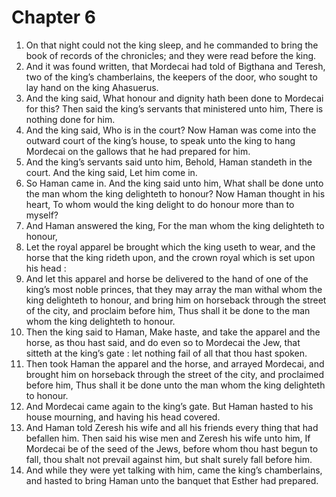 # Chapter 6

1. On that night could not the king sleep, and he commanded to bring the book of records of the chronicles; and they were read before the king.
2. And it was found written, that Mordecai had told of Bigthana and Teresh, two of the king’s chamberlains, the keepers of the door, who sought to lay hand on the king Ahasuerus.
3. And the king said, What honour and dignity hath been done to Mordecai for this? Then said the king’s servants that ministered unto him, There is nothing done for him.
4. And the king said, Who is in the court? Now Haman was come into the outward court of the king’s house, to speak unto the king to hang Mordecai on the gallows that he had prepared for him.
5. And the king’s servants said unto him, Behold, Haman standeth in the court. And the king said, Let him come in.
6. So Haman came in. And the king said unto him, What shall be done unto the man whom the king delighteth to honour? Now Haman thought in his heart, To whom would the king delight to do honour more than to myself?
7. And Haman answered the king, For the man whom the king delighteth to honour,
8. Let the royal apparel be brought which the king useth to wear, and the horse that the king rideth upon, and the crown royal which is set upon his head :
9. And let this apparel and horse be delivered to the hand of one of the king’s most noble princes, that they may array the man withal whom the king delighteth to honour, and bring him on horseback through the street of the city, and proclaim before him, Thus shall it be done to the man whom the king delighteth to honour.
10. Then the king said to Haman, Make haste, and take the apparel and the horse, as thou hast said, and do even so to Mordecai the Jew, that sitteth at the king’s gate : let nothing fail of all that thou hast spoken.
11. Then took Haman the apparel and the horse, and arrayed Mordecai, and brought him on horseback through the street of the city, and proclaimed before him, Thus shall it be done unto the man whom the king delighteth to honour.
12. And Mordecai came again to the king’s gate. But Haman hasted to his house mourning, and having his head covered.
13. And Haman told Zeresh his wife and all his friends every thing that had befallen him. Then said his wise men and Zeresh his wife unto him, If Mordecai be of the seed of the Jews, before whom thou hast begun to fall, thou shalt not prevail against him, but shalt surely fall before him.
14. And while they were yet talking with him, came the king’s chamberlains, and hasted to bring Haman unto the banquet that Esther had prepared.

